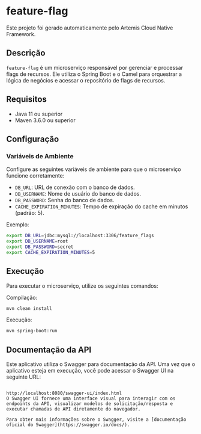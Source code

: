 # feature-flag

Este projeto foi gerado automaticamente pelo Artemis Cloud Native Framework.

## Descrição

`feature-flag` é um microserviço responsável por gerenciar e processar flags de recursos. Ele utiliza o Spring Boot e o Camel para orquestrar a lógica de negócios e acessar o repositório de flags de recursos.

## Requisitos

- Java 11 ou superior
- Maven 3.6.0 ou superior

## Configuração

### Variáveis de Ambiente

Configure as seguintes variáveis de ambiente para que o microserviço funcione corretamente:

- `DB_URL`: URL de conexão com o banco de dados.
- `DB_USERNAME`: Nome de usuário do banco de dados.
- `DB_PASSWORD`: Senha do banco de dados.
- `CACHE_EXPIRATION_MINUTES`: Tempo de expiração do cache em minutos (padrão: 5).

Exemplo:

```bash
export DB_URL=jdbc:mysql://localhost:3306/feature_flags
export DB_USERNAME=root
export DB_PASSWORD=secret
export CACHE_EXPIRATION_MINUTES=5
```

## Execução

Para executar o microserviço, utilize os seguintes comandos:

Compilação:

```bash
mvn clean install
```

Execução:

```bash
mvn spring-boot:run
```
## Documentação da API

Este aplicativo utiliza o Swagger para documentação da API. Uma vez que o aplicativo esteja em execução, você pode acessar o Swagger UI na seguinte URL:

```

http://localhost:8080/swagger-ui/index.html
O Swagger UI fornece uma interface visual para interagir com os endpoints da API, visualizar modelos de solicitação/resposta e executar chamadas de API diretamente do navegador.

Para obter mais informações sobre o Swagger, visite a [documentação oficial do Swagger](https://swagger.io/docs/).